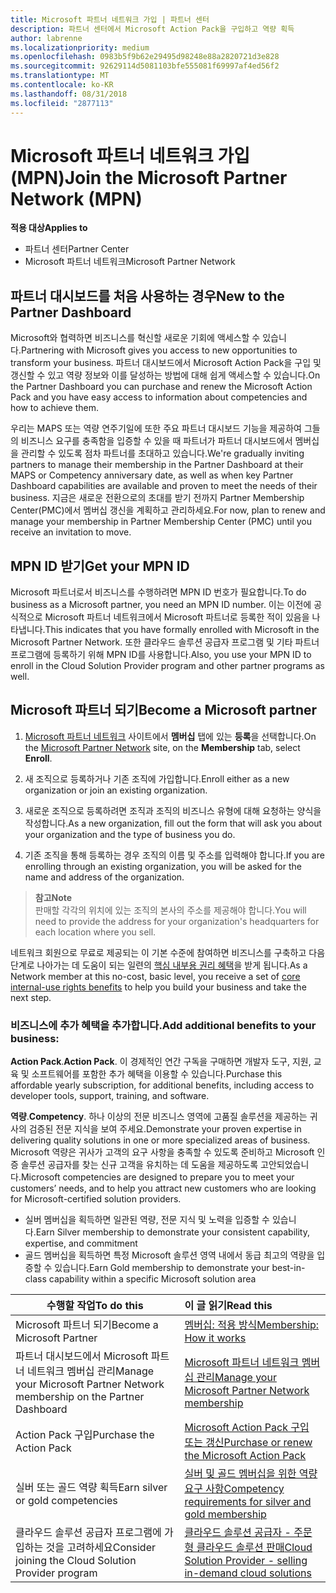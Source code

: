 ```yaml
---
title: Microsoft 파트너 네트워크 가입 | 파트너 센터
description: 파트너 센터에서 Microsoft Action Pack을 구입하고 역량 획득
author: labrenne
ms.localizationpriority: medium
ms.openlocfilehash: 0983b5f9b62e29495d98248e88a2820721d3e828
ms.sourcegitcommit: 92629114d5081103bfe555081f69997af4ed56f2
ms.translationtype: MT
ms.contentlocale: ko-KR
ms.lasthandoff: 08/31/2018
ms.locfileid: "2877113"
---
```

# <a name="join-the-microsoft-partner-network-mpn"></a><span data-ttu-id="f472c-103">Microsoft 파트너 네트워크 가입(MPN)</span><span class="sxs-lookup"><span data-stu-id="f472c-103">Join the Microsoft Partner Network (MPN)</span></span>

**<span data-ttu-id="f472c-104">적용 대상</span><span class="sxs-lookup"><span data-stu-id="f472c-104">Applies to</span></span>**

-  <span data-ttu-id="f472c-105">파트너 센터</span><span class="sxs-lookup"><span data-stu-id="f472c-105">Partner Center</span></span>
-  <span data-ttu-id="f472c-106">Microsoft 파트너 네트워크</span><span class="sxs-lookup"><span data-stu-id="f472c-106">Microsoft Partner Network</span></span>

## <a name="new-to-the-partner-dashboard"></a><span data-ttu-id="f472c-107">파트너 대시보드를 처음 사용하는 경우</span><span class="sxs-lookup"><span data-stu-id="f472c-107">New to the Partner Dashboard</span></span>

 <span data-ttu-id="f472c-108">Microsoft와 협력하면 비즈니스를 혁신할 새로운 기회에 액세스할 수 있습니다.</span><span class="sxs-lookup"><span data-stu-id="f472c-108">Partnering with Microsoft gives you access to new opportunities to transform your business.</span></span> <span data-ttu-id="f472c-109">파트너 대시보드에서 Microsoft Action Pack을 구입 및 갱신할 수 있고 역량 정보와 이를 달성하는 방법에 대해 쉽게 액세스할 수 있습니다.</span><span class="sxs-lookup"><span data-stu-id="f472c-109">On the Partner Dashboard you can purchase and renew the Microsoft Action Pack and you have easy access to information about competencies and how to achieve them.</span></span>

 <span data-ttu-id="f472c-110">우리는 MAPS 또는 역량 연주기일에 또한 주요 파트너 대시보드 기능을 제공하여 그들의 비즈니스 요구를 충족함을 입증할 수 있을 때 파트너가 파트너 대시보드에서 멤버십을 관리할 수 있도록 점차 파트너를 초대하고 있습니다.</span><span class="sxs-lookup"><span data-stu-id="f472c-110">We're gradually inviting partners to manage their membership in the Partner Dashboard at their MAPS or Competency anniversary date, as well as when key Partner Dashboard capabilities are available and proven to meet the needs of their business.</span></span>  <span data-ttu-id="f472c-111">지금은 새로운 전환으로의 초대를 받기 전까지 Partner Membership Center(PMC)에서 멤버십 갱신을 계획하고 관리하세요.</span><span class="sxs-lookup"><span data-stu-id="f472c-111">For now, plan to renew and manage your membership in Partner Membership Center (PMC) until you receive an invitation to move.</span></span>

## <a name="get-your-mpn-id"></a><span data-ttu-id="f472c-112">MPN ID 받기</span><span class="sxs-lookup"><span data-stu-id="f472c-112">Get your MPN ID</span></span>

<span data-ttu-id="f472c-113">Microsoft 파트너로서 비즈니스를 수행하려면 MPN ID 번호가 필요합니다.</span><span class="sxs-lookup"><span data-stu-id="f472c-113">To do business as a Microsoft partner, you need an MPN ID number.</span></span> <span data-ttu-id="f472c-114">이는 이전에 공식적으로 Microsoft 파트너 네트워크에서 Microsoft 파트너로 등록한 적이 있음을 나타냅니다.</span><span class="sxs-lookup"><span data-stu-id="f472c-114">This indicates that you have formally enrolled with Microsoft in the Microsoft Partner Network.</span></span> <span data-ttu-id="f472c-115">또한 클라우드 솔루션 공급자 프로그램 및 기타 파트너 프로그램에 등록하기 위해 MPN ID를 사용합니다.</span><span class="sxs-lookup"><span data-stu-id="f472c-115">Also, you use your MPN ID to enroll in the Cloud Solution Provider program and other partner programs as well.</span></span>  

## <a name="become-a-microsoft-partner"></a><span data-ttu-id="f472c-116">Microsoft 파트너 되기</span><span class="sxs-lookup"><span data-stu-id="f472c-116">Become a Microsoft partner</span></span>

1.  <span data-ttu-id="f472c-117">[Microsoft 파트너 네트워크](https://partner.microsoft.com/en-us/membership) 사이트에서 **멤버십** 탭에 있는 **등록**을 선택합니다.</span><span class="sxs-lookup"><span data-stu-id="f472c-117">On the [Microsoft Partner Network](https://partner.microsoft.com/en-us/membership) site, on the **Membership** tab, select **Enroll**.</span></span> 

2.  <span data-ttu-id="f472c-118">새 조직으로 등록하거나 기존 조직에 가입합니다.</span><span class="sxs-lookup"><span data-stu-id="f472c-118">Enroll either as a new organization or join an existing organization.</span></span>

3.  <span data-ttu-id="f472c-119">새로운 조직으로 등록하려면 조직과 조직의 비즈니스 유형에 대해 요청하는 양식을 작성합니다.</span><span class="sxs-lookup"><span data-stu-id="f472c-119">As a new organization, fill out the form that will ask you about your organization and the type of business you do.</span></span>

4.  <span data-ttu-id="f472c-120">기존 조직을 통해 등록하는 경우 조직의 이름 및 주소를 입력해야 합니다.</span><span class="sxs-lookup"><span data-stu-id="f472c-120">If you are enrolling through an existing organization, you will be asked for the name and address of the organization.</span></span>

>**<span data-ttu-id="f472c-121">참고</span><span class="sxs-lookup"><span data-stu-id="f472c-121">Note</span></span>**<br> <span data-ttu-id="f472c-122">판매할 각각의 위치에 있는 조직의 본사의 주소를 제공해야 합니다.</span><span class="sxs-lookup"><span data-stu-id="f472c-122">You will need to provide the address for your organization's headquarters for each location where you sell.</span></span>

<span data-ttu-id="f472c-123">네트워크 회원으로 무료로 제공되는 이 기본 수준에 참여하면 비즈니스를 구축하고 다음 단계로 나아가는 데 도움이 되는 일련의 [핵심 내부용 권리 혜택](https://partner.microsoft.com/membership/core-benefits)을 받게 됩니다.</span><span class="sxs-lookup"><span data-stu-id="f472c-123">As a Network member at this no-cost, basic level, you receive a set of [core internal-use rights benefits](https://partner.microsoft.com/membership/core-benefits) to help you build your business and take the next step.</span></span> 

### <a name="add-additional-benefits-to-your-business"></a><span data-ttu-id="f472c-124">비즈니스에 추가 혜택을 추가합니다.</span><span class="sxs-lookup"><span data-stu-id="f472c-124">Add additional benefits to your business:</span></span> 

<span data-ttu-id="f472c-125">**Action Pack**.</span><span class="sxs-lookup"><span data-stu-id="f472c-125">**Action Pack**.</span></span> <span data-ttu-id="f472c-126">이 경제적인 연간 구독을 구매하면 개발자 도구, 지원, 교육 및 소프트웨어를 포함한 추가 혜택을 이용할 수 있습니다.</span><span class="sxs-lookup"><span data-stu-id="f472c-126">Purchase this affordable yearly subscription, for additional benefits, including access to developer tools, support, training, and software.</span></span>

<span data-ttu-id="f472c-127">**역량**.</span><span class="sxs-lookup"><span data-stu-id="f472c-127">**Competency**.</span></span> <span data-ttu-id="f472c-128">하나 이상의 전문 비즈니스 영역에 고품질 솔루션을 제공하는 귀사의 검증된 전문 지식을 보여 주세요.</span><span class="sxs-lookup"><span data-stu-id="f472c-128">Demonstrate your proven expertise in delivering quality solutions in one or more specialized areas of business.</span></span> <span data-ttu-id="f472c-129">Microsoft 역량은 귀사가 고객의 요구 사항을 충족할 수 있도록 준비하고 Microsoft 인증 솔루션 공급자를 찾는 신규 고객을 유치하는 데 도움을 제공하도록 고안되었습니다.</span><span class="sxs-lookup"><span data-stu-id="f472c-129">Microsoft competencies are designed to prepare you to meet your customers’ needs, and to help you attract new customers who are looking for Microsoft-certified solution providers.</span></span> 

- <span data-ttu-id="f472c-130">실버 멤버십을 획득하면 일관된 역량, 전문 지식 및 노력을 입증할 수 있습니다.</span><span class="sxs-lookup"><span data-stu-id="f472c-130">Earn Silver membership to demonstrate your consistent capability, expertise, and commitment</span></span>
- <span data-ttu-id="f472c-131">골드 멤버십을 획득하면 특정 Microsoft 솔루션 영역 내에서 동급 최고의 역량을 입증할 수 있습니다.</span><span class="sxs-lookup"><span data-stu-id="f472c-131">Earn Gold membership to demonstrate your best-in-class capability within a specific Microsoft solution area</span></span>

|**<span data-ttu-id="f472c-132">수행할 작업</span><span class="sxs-lookup"><span data-stu-id="f472c-132">To do this</span></span>**   |**<span data-ttu-id="f472c-133">이 글 읽기</span><span class="sxs-lookup"><span data-stu-id="f472c-133">Read this</span></span>**   |
|------------------|:---------------|
|<span data-ttu-id="f472c-134">Microsoft 파트너 되기</span><span class="sxs-lookup"><span data-stu-id="f472c-134">Become a Microsoft Partner</span></span>|[<span data-ttu-id="f472c-135">멤버십: 적용 방식</span><span class="sxs-lookup"><span data-stu-id="f472c-135">Membership: How it works</span></span>](https://partner.microsoft.com/membership/how-it-works)|
<span data-ttu-id="f472c-136">파트너 대시보드에서 Microsoft 파트너 네트워크 멤버십 관리</span><span class="sxs-lookup"><span data-stu-id="f472c-136">Manage your Microsoft Partner Network membership on the Partner Dashboard</span></span>   |[<span data-ttu-id="f472c-137">Microsoft 파트너 네트워크 멤버십 관리</span><span class="sxs-lookup"><span data-stu-id="f472c-137">Manage your Microsoft Partner Network membership</span></span>](mpn-overview.md)
|<span data-ttu-id="f472c-138">Action Pack 구입</span><span class="sxs-lookup"><span data-stu-id="f472c-138">Purchase the Action Pack</span></span>   |[<span data-ttu-id="f472c-139">Microsoft Action Pack 구입 또는 갱신</span><span class="sxs-lookup"><span data-stu-id="f472c-139">Purchase or renew the Microsoft Action Pack</span></span>](https://msdn.microsoft.com/partner-center/mpn-get-action-pack)|
|<span data-ttu-id="f472c-140">실버 또는 골드 역량 획득</span><span class="sxs-lookup"><span data-stu-id="f472c-140">Earn silver or gold competencies</span></span>   |[<span data-ttu-id="f472c-141">실버 및 골드 멤버십을 위한 역량 요구 사항</span><span class="sxs-lookup"><span data-stu-id="f472c-141">Competency requirements for silver and gold membership</span></span>](https://msdn.microsoft.com/en-us/partner-center/learn-about-competencies)|
|<span data-ttu-id="f472c-142">클라우드 솔루션 공급자 프로그램에 가입하는 것을 고려하세요</span><span class="sxs-lookup"><span data-stu-id="f472c-142">Consider joining the Cloud Solution Provider program</span></span>|[<span data-ttu-id="f472c-143">클라우드 솔루션 공급자 - 주문형 클라우드 솔루션 판매</span><span class="sxs-lookup"><span data-stu-id="f472c-143">Cloud Solution Provider - selling in-demand cloud solutions</span></span>](csp-overview.md)|
